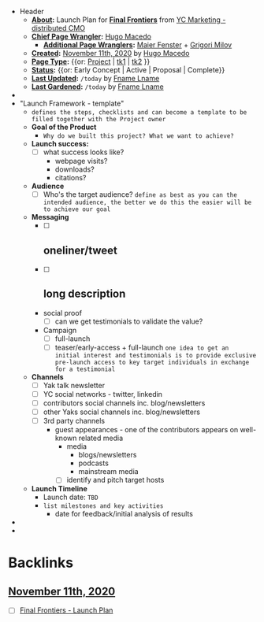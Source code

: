 - Header
    - **[About](<About.md>):** Launch Plan for [**Final Frontiers**](<**Final Frontiers**.md>) from [YC Marketing - distributed CMO](<YC Marketing - distributed CMO.md>)
    - **[Chief Page Wrangler](<Chief Page Wrangler.md>):** [Hugo Macedo](<Hugo Macedo.md>) 
        - **[Additional Page Wranglers](<Additional Page Wranglers.md>):** [Maier Fenster](<Maier Fenster.md>) + [Grigori Milov](<Grigori Milov.md>)
    - **[Created](<Created.md>):** [November 11th, 2020](<November 11th, 2020.md>) by [Hugo Macedo](<Hugo Macedo.md>)
    - **[Page Type](<Page Type.md>):** {{or: [Project](<Project.md>) | [tk1](<tk1.md>) | [tk2](<tk2.md>) }}
    - **[Status](<Status.md>):** {{or: Early Concept | Active | Proposal | Complete}}
    - **[Last Updated](<Last Updated.md>):** `/today` by [Fname Lname](<Fname Lname.md>)
    - **[Last Gardened](<Last Gardened.md>):** `/today` by [Fname Lname](<Fname Lname.md>)
-  
- "Launch Framework - template"
    - `defines the steps, checklists and can become a template to be filled together with the Project owner`
    - **Goal of the Product**
        - `Why do we built this project? What we want to achieve?`
    - **Launch success:**
        - [ ] what success looks like?
            - webpage visits?
            - downloads?
            - citations? 
    - **Audience**
        - [ ] Who's the target audience?
`define as best as you can the intended audience, the better we do this the easier will be to achieve our goal`
    - **Messaging**
        - [ ] oneliner/tweet
            - 
        - [ ] long description
            - 
        - social proof
            - [ ] can we get testimonials to validate the value?
        - Campaign
            - [ ] full-launch
            - [ ] teaser/early-access + full-launch
`one idea to get an initial interest and testimonials is to provide exclusive pre-launch access to key target individuals in exchange for a testimonial`
    - **Channels**
        - [ ] Yak talk newsletter
        - [ ] YC social networks - twitter, linkedin
        - [ ] contributors social channels inc. blog/newsletters
        - [ ] other Yaks social channels inc. blog/newsletters
        - [ ] 3rd party channels
            - guest appearances - one of the contributors appears on well-known related media
                - media
                    - blogs/newsletters
                    - podcasts
                    - mainstream media
                - [ ] identify and pitch target hosts
    - **Launch Timeline**
        - Launch date: `TBD`
        - `list milestones and key activities`
            - date for feedback/initial analysis of results
- 
- 

# Backlinks
## [November 11th, 2020](<November 11th, 2020.md>)
- [ ] [Final Frontiers - Launch Plan](<Final Frontiers - Launch Plan.md>)

